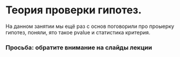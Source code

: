 # Теория проверки гипотез.

На данном занятии мы ещё раз с основ поговорили про проыерку гипотез, поняли, ято такое pvalue и статистика критерия.

### Просьба: обратите внимание на слайды лекции
